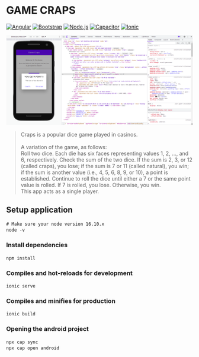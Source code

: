 # GAME CRAPS

[![Angular](https://img.shields.io/badge/Angular-12.1.1-DD0031?style=for-the-badge&logo=angular&logoColor=white)](https://angular.io)
[![Bootstrap](https://img.shields.io/badge/Bootstrap-5.1.1-563D7C?style=for-the-badge&logo=bootstrap&logoColor=white)](https://getbootstrap.com)
[![Node.js](https://img.shields.io/badge/Node.js-16.10.0-339933?style=for-the-badge&logo=nodedotjs&logoColor=white)](https://nodejs.org/en)
[![Capacitor](https://img.shields.io/badge/Capacitor-3.2.2-119EFF?style=for-the-badge&logo=Capacitor&logoColor=white)](https://capacitorjs.com)
[![Ionic](https://img.shields.io/badge/Ionic-5.5.2-3880FF?style=for-the-badge&logo=ionic&logoColor=white)](https://ionicframework.com)

![Screenshot](src/assets/screenshot.png?raw=true)

> Craps is a popular dice game played in casinos.<br><br>
A variation of the game, as follows:<br>
Roll two dice. Each die has six faces representing values 1, 2, …, and 6, respectively.
Check the sum of the two dice. If the sum is 2, 3, or 12 (called craps), you
lose; if the sum is 7 or 11 (called natural), you win; if the sum is another value
(i.e., 4, 5, 6, 8, 9, or 10), a point is established. Continue to roll the dice until either
a 7 or the same point value is rolled. If 7 is rolled, you lose. Otherwise, you win.<br>
This app acts as a single player.

## Setup application
```
# Make sure your node version 16.10.x
node -v
```
### Install dependencies
```
npm install
```

### Compiles and hot-reloads for development
```
ionic serve
```

### Compiles and minifies for production
```
ionic build
```

### Opening the android project
```
npx cap sync
npx cap open android
```
